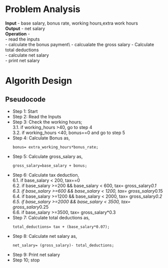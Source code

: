 # Problem Analysis
**Input** - base salary, bonus rate, working hours,extra work hours\
**Output** - net salary\
**Operation** - \
            - read the inputs\
            - calculate the bonus payment\ 
            - calcualate the gross salary
            - Calculate total deductions\
            - calculate net salary\
            - print net salary
# Algorith Design
## Pseudocode
+ Step 1: Start
+ Step 2: Read the Inputs
+ Step 3: Check the working hours;\
      3.1. if working_hours >40, go to step 4\
      3.2. if working_hours <40, bonus==0 and go to step 5
+ Step 4: Calculate Bonus as,
     ```
     bonus= extra_working_hours*bonus_rate;
     ```
+ Step 5: Calculate gross_salary as,
  ```
  gross_salary=base_salary + bonus;
  ```
+ Step 6: Calculate tax deduction,\
     6.1. if base_salary < 200, tax==0\
     6.2. if base_salary >=200 && base_salary < 600,  tax= gross_salary*0.1\
     6.3. if base_salary >=600 && base_salary < 1200,  tax= gross_salary*0.15\
     6.4. if base_salary >=1200 && base_salary < 2000,  tax= gross_salary*0.2\
     6.5. if base_salary >=2000 && base_salary < 3500,  tax= gross_salary*0.25\
     6.6. if base_salary >=3500,  tax= gross_salary*0.3
+ Step 7: Calculate total deductions as,
  ```
  total_deductions= tax + (base_salary*0.07);
  ```
+ Step 8: Calculate net salary as,
  ```
  net_salary= (gross_salary)- total_deductions;
  ```
+ Step 9: Print net salary
+ Step 10; stop


  


  
